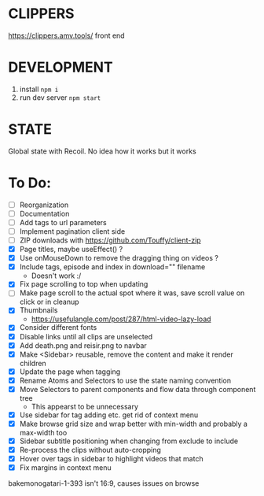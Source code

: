 # CLIPPERS

https://clippers.amv.tools/ front end

# DEVELOPMENT

1. install `npm i`
2. run dev server `npm start`

# STATE

Global state with Recoil. No idea how it works but it works

# To Do:

- [ ] Reorganization
- [ ] Documentation
- [ ] Add tags to url parameters
- [ ] Implement pagination client side
- [ ] ZIP downloads with https://github.com/Touffy/client-zip
- [x] Page titles, maybe useEffect() ?
- [x] Use onMouseDown to remove the dragging thing on videos ?
- [x] Include tags, episode and index in download="" filename
  - Doesn't work :/
- [x] Fix page scrolling to top when updating
- [ ] Make page scroll to the actual spot where it was, save scroll value on click or in cleanup
- [x] Thumbnails
  - https://usefulangle.com/post/287/html-video-lazy-load
- [x] Consider different fonts
- [x] Disable links until all clips are unselected
- [x] Add death.png and reisir.png to navbar
- [x] Make \<Sidebar\> reusable, remove the content and make it render children
- [x] Update the page when tagging
- [x] Rename Atoms and Selectors to use the state naming convention
- [x] Move Selectors to parent components and flow data through component tree
  - This appearst to be unnecessary
- [x] Use sidebar for tag adding etc. get rid of context menu
- [x] Make browse grid size and wrap better with min-width and probably a max-width too
- [x] Sidebar subtitle positioning when changing from exclude to include
- [x] Re-process the clips without auto-cropping
- [x] Hover over tags in sidebar to highlight videos that match
- [x] Fix margins in context menu

bakemonogatari-1-393 isn't 16:9, causes issues on browse
